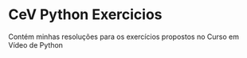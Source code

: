 # CeV Python Exercicios
 Contém minhas resoluções para os exercícios propostos no Curso em Vídeo de Python
